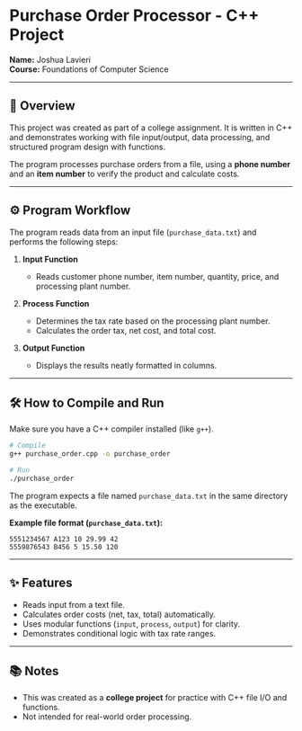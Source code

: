 # Purchase Order Processor - C++ Project

**Name:** Joshua Lavieri  
**Course:** Foundations of Computer Science  

---

## 📘 Overview
This project was created as part of a college assignment. It is written in C++ and demonstrates working with file input/output, data processing, and structured program design with functions.  

The program processes purchase orders from a file, using a **phone number** and an **item number** to verify the product and calculate costs.  

---

## ⚙️ Program Workflow
The program reads data from an input file (`purchase_data.txt`) and performs the following steps:

1. **Input Function**  
   - Reads customer phone number, item number, quantity, price, and processing plant number.

2. **Process Function**  
   - Determines the tax rate based on the processing plant number.  
   - Calculates the order tax, net cost, and total cost.

3. **Output Function**  
   - Displays the results neatly formatted in columns.

---

## 🛠️ How to Compile and Run
Make sure you have a C++ compiler installed (like `g++`).  

```bash
# Compile
g++ purchase_order.cpp -o purchase_order

# Run
./purchase_order
```

The program expects a file named `purchase_data.txt` in the same directory as the executable.  

**Example file format (`purchase_data.txt`):**
```
5551234567 A123 10 29.99 42
5559876543 B456 5 15.50 120
```

---

## ✨ Features
- Reads input from a text file.  
- Calculates order costs (net, tax, total) automatically.  
- Uses modular functions (`input`, `process`, `output`) for clarity.  
- Demonstrates conditional logic with tax rate ranges.  

---

## 📚 Notes
- This was created as a **college project** for practice with C++ file I/O and functions.  
- Not intended for real-world order processing.  

